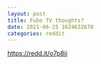 ```yaml
--- 
layout: post 
title: Fubo TV thoughts? 
date: 2021-06-25 1624632670 
categories: reddit 
--- 
```

https://redd.it/o7p8ii